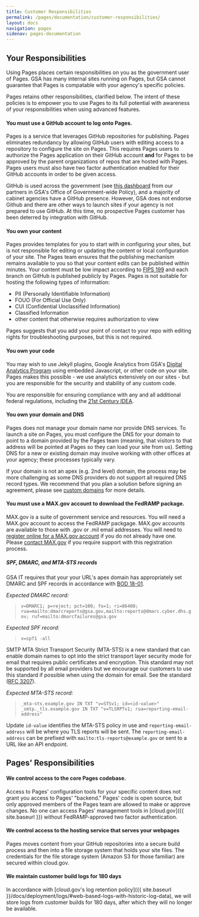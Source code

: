 ```yaml
---
title: Customer Responsibilities
permalink: /pages/documentation/customer-responsibilities/
layout: docs
navigation: pages
sidenav: pages-documentation
---
```



## Your Responsibilities

Using Pages places certain responsibilities on you as the government user of Pages. GSA has many internal sites running on Pages, but GSA cannot guarantee that Pages is compatable with your agency's specific policies.

Pages retains other responsibilities, clarified below. The intent of these policies is to empower you to use Pages to its full potential with awareness of your responsibilities when using advanced features.

#### You must use a GitHub account to log onto Pages.

Pages is a service that leverages GitHub repositories for publishing. Pages eliminates redundancy by allowing GitHub users with editing access to a repository to configure the site on Pages. This requires Pages users to authorize the Pages application on their GitHub account **and** for Pages to be approved by the parent organizations of repos that are hosted with Pages. Pages users must also have two factor authentication enabled for their GitHub accounts in order to be given access.

GitHub is used across the government (see [this dashboard](https://gsa.github.io/github-federal-stats/) from our partners in GSA's Office of Government-wide Policy), and a majority of cabinet agencies have a GitHub presence. However, GSA does not endorse Github and there are other ways to launch sites if your agency is not prepared to use GitHub. At this time, no prospective Pages customer has been deterred by integration with GitHub.

#### You own your content

Pages provides templates for you to start with in configuring your sites, but is not responsible for editing or updating the content or local configuration of your site. The Pages team ensures that the publishing mechanism remains available to you so that your content edits can be published within minutes. Your content must be low impact according to [FIPS 199](http://nvlpubs.nist.gov/nistpubs/FIPS/NIST.FIPS.199.pdf) and each branch on GitHub is published publicly by Pages. Pages is not suitable for hosting the following types of information:
- PII (Personally Identifiable Information)
- FOUO (For Official Use Only)
- CUI (Confidential Unclassified Information)
- Classified Information
- other content that otherwise requires authorization to view

Pages suggests that you add your point of contact to your repo with editing rights for troubleshooting purposes, but this is not required.

#### You own your code

You may wish to use Jekyll plugins, Google Analytics from GSA's [Digital Analytics Program](https://www.digitalgov.gov/services/dap/) using embedded Javascript, or other code on your site. Pages makes this possible - we use analytics extensively on our sites - but you are responsible for the security and stability of any custom code.

You are responsible for ensuring compliance with any and all additional federal regulations, including the [21st Century IDEA](https://digital.gov/resources/21st-century-integrated-digital-experience-act/).

#### You own your domain and DNS

Pages does not manage your domain name nor provide DNS services. To launch a site on Pages, you must configure the DNS for your domain to point to a domain provided by the Pages team (meaning, that visitors to that address will be pointed at Pages so they can load your site from us). Setting DNS for a new or existing domain may involve working with other offices at your agency; these processes typically vary.

If your domain is not an apex (e.g. 2nd level) domain, the process may be more challenging as some DNS providers do not support all required DNS record types. We recommend that you plan a solution before signing an agreement, please see [custom domains]({{site.baseurl}}/pages/documentation/custom-domains) for more details.

#### You must use a MAX.gov account to download the FedRAMP package.

MAX.gov is a suite of government service and resources. You will need a MAX.gov account to access the FedRAMP packgage. MAX.gov accounts are available to those with .gov or .mil email addresses. You will need to [register online for a MAX.gov account](https://portal.max.gov/portal/main/displayRegistrationForm) if you do not already have one. Please [contact MAX.gov](https://portal.max.gov/portal/contactUs) if you require support with this registration process.

##### SPF, DMARC, and MTA-STS records
GSA IT requires that your your URL's apex domain has appropriately set DMARC and SPF records in accordance with [BOD 18-01](https://cyber.dhs.gov/bod/18-01/).

_Expected DMARC record:_
>`v=DMARC1; p=reject; pct=100; fo=1; ri=86400; rua=mailto:dmarcreports@gsa.gov,mailto:reports@dmarc.cyber.dhs.gov; ruf=mailto:dmarcfailures@gsa.gov`

_Expected SPF record:_
>`v=spf1 -all`

SMTP MTA Strict Transport Security (MTA-STS) is a new standard that can enable domain names to opt into the strict transport layer security mode for email that requires public certificates and encryption. This standard may not be supported by all email providers but we encourage our customers to use this standard if possible when using the domain for email. See the standard ([RFC 3207](https://tools.ietf.org/html/rfc3207)).

_Expected MTA-STS record:_
>`_mta-sts.example.gov IN TXT "v=STSv1; id=<id-value>"`
>`_smtp._tls.example.gov IN TXT "v=TLSRPTv1; rua=reporting-email-address"`

Update `id-value` identifies the MTA-STS policy in use and `reporting-email-address` will be where you TLS reports will be sent. The `reporting-email-address` can be prefixed with `mailto:tls-reports@example.gov` or sent to a URL like an API endpoint.

## Pages' Responsibilities

#### We control access to the core Pages codebase.

Access to Pages' configuration tools for your specific content does not grant you access to Pages' "backend." Pages' code is open source, but only approved members of the Pages team are allowed to make or approve changes. No one can access Pages' management tools in [cloud.gov]({{ site.baseurl }}) without FedRAMP-approved two factor authentication.

#### We control access to the hosting service that serves your webpages

Pages moves content from your GitHub repositories into a secure build process and then into a file storage system that holds your site files. The credentials for the file storage system (Amazon S3 for those familiar) are secured within cloud.gov.

#### We maintain customer build logs for 180 days
In accordance with [cloud.gov's log retention policy]({{ site.baseurl }}/docs/deployment/logs/#web-based-logs-with-historic-log-data), we will store logs from customer builds for 180 days, after which they will no longer be available.
